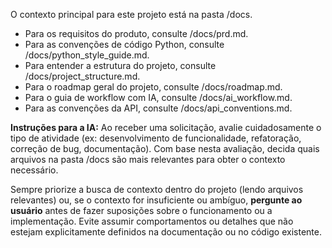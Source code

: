 O contexto principal para este projeto está na pasta /docs.

- Para os requisitos do produto, consulte /docs/prd.md.
- Para as convenções de código Python, consulte /docs/python_style_guide.md.
- Para entender a estrutura do projeto, consulte /docs/project_structure.md.
- Para o roadmap geral do projeto, consulte /docs/roadmap.md.
- Para o guia de workflow com IA, consulte /docs/ai_workflow.md.
- Para as convenções da API, consulte /docs/api_conventions.md.

**Instruções para a IA:**
Ao receber uma solicitação, avalie cuidadosamente o tipo de atividade (ex: desenvolvimento de funcionalidade, refatoração, correção de bug, documentação). Com base nesta avaliação, decida quais arquivos na pasta /docs são mais relevantes para obter o contexto necessário.

Sempre priorize a busca de contexto dentro do projeto (lendo arquivos relevantes) ou, se o contexto for insuficiente ou ambíguo, **pergunte ao usuário** antes de fazer suposições sobre o funcionamento ou a implementação. Evite assumir comportamentos ou detalhes que não estejam explicitamente definidos na documentação ou no código existente.
